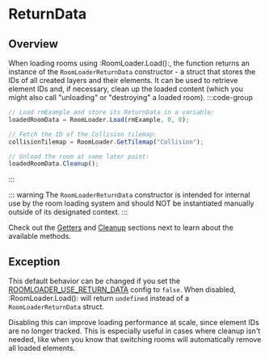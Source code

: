 # ReturnData

## Overview

When loading rooms using :RoomLoader.Load():, the function returns an instance of the `RoomLoaderReturnData` constructor - a struct that stores the IDs of all created layers and their elements. It can be used to retrieve element IDs and, if necessary, clean up the loaded content (which you might also call "unloading" or "destroying" a loaded room).
:::code-group
```js [Example]
// Load rmExample and store its ReturnData in a variable:
loadedRoomData = RoomLoader.Load(rmExample, 0, 0);

// Fetch the ID of the Collision tilemap:
collisionTilemap = RoomLoader.GetTilemap("Collision");

// Unload the room at some later point:
loadedRoomData.Cleanup();
```
:::

::: warning
The `RoomLoaderReturnData` constructor is intended for internal use by the room loading system and should NOT be instantiated manually outside of its designated context.
:::

Check out the [Getters](/pages/api/returnData/getters) and [Cleanup](/pages/api/returnData/cleanup) sections next to learn about the available methods.

## Exception

This default behavior can be changed if you set the [ROOMLOADER_USE_RETURN_DATA](/pages/api/config/#roomloader-use-return-data) config to `false`. When disabled, :RoomLoader.Load(): will return `undefined` instead of a `RoomLoaderReturnData` struct.

Disabling this can improve loading performance at scale, since element IDs are no longer tracked. This is especially useful in cases where cleanup isn't needed, like when you know that switching rooms will automatically remove all loaded elements.
